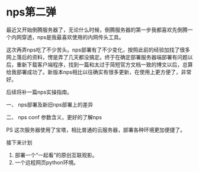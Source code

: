 # nps第二弹

最近又开始倒腾服务器了，无论什么时候，倒腾服务器的第一步我都喜欢先倒腾一个内网穿透，nps是我最喜欢使用的内网传头工具。

这次再弄nps吃了不少苦头。nps部署有了不少变化，按照此前的经验加找了很多网上落后的资料，愣是弄了几天都没搞定。终于在确定部署服务器端部署有问题以后，重新下载客户端程序，找到一篇和太过于简短官方文档一致的博文以后，总算给我部署成功了。新版本nps相比以往确实有很多更新，在使用上更方便了，非常好。

后续将补一篇nps实操指南。

一、 nps部署及新旧nps部署上的差异

二、 nps conf 参数含义，更好的了解nps

PS 这次服务器使用了宝塔，相比普通的云服务器，部署各种环境更加便捷了。

接下来计划

1. 部署一个“一起看”的原创互联观影。
2. 一个远程网页python环境。
